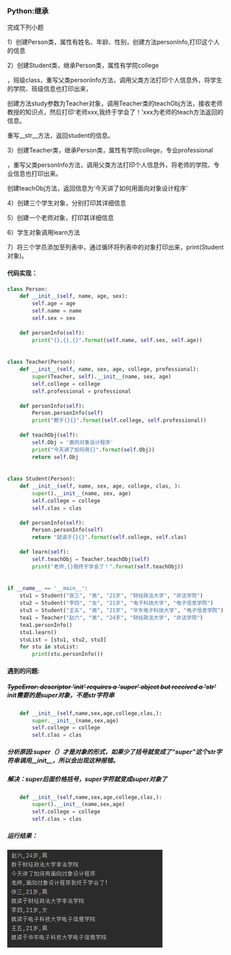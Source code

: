### Python:继承

完成下列小题

1）创建Person类，属性有姓名、年龄、性别，创建方法personInfo,打印这个人的信息

2）创建Student类，继承Person类，属性有学院college

，班级class，重写父类personInfo方法，调用父类方法打印个人信息外，将学生的学院、班级信息也打印出来，

创建方法study参数为Teacher对象，调用Teacher类的teachObj方法，接收老师教授的知识点，然后打印‘老师xxx,我终于学会了！’xxx为老师的teach方法返回的信息。

重写__str__方法，返回student的信息。

3）创建Teacher类，继承Person类，属性有学院college，专业professional

，重写父类personInfo方法，调用父类方法打印个人信息外，将老师的学院、专业信息也打印出来。

创建teachObj方法，返回信息为‘今天讲了如何用面向对象设计程序’

4）创建三个学生对象，分别打印其详细信息

5）创建一个老师对象，打印其详细信息

6）学生对象调用learn方法

7）将三个学员添加至列表中，通过循环将列表中的对象打印出来，print(Student对象)。

#### 代码实现：

```python
class Person:
    def __init__(self, name, age, sex):
        self.age = age
        self.name = name
        self.sex = sex

    def personInfo(self):
        print("{},{},{}".format(self.name, self.sex, self.age))


class Teacher(Person):
    def __init__(self, name, sex, age, college, professional):
        super(Teacher, self).__init__(name, sex, age)
        self.college = college
        self.professional = professional

    def personInfo(self):
        Person.personInfo(self)
        print("教于{}{}".format(self.college, self.professional))

    def teachObj(self):
        self.Obj = '面向对象设计程序'
        print("今天讲了如何用{}".format(self.Obj))
        return self.Obj


class Student(Person):
    def __init__(self, name, sex, age, college, clas, ):
        super().__init__(name, sex, age)
        self.college = college
        self.clas = clas

    def personInfo(self):
        Person.personInfo(self)
        return "就读于{}{}".format(self.college, self.clas)

    def learn(self):
        self.teachObj = Teacher.teachObj(self)
        print("老师,{}我终于学会了！".format(self.teachObj))


if __name__ == '__main__':
    stu1 = Student("张三", "男", "21岁", "财经政法大学", "非法学院")
    stu2 = Student("李四", "女", "21岁", "电子科技大学", "电子信息学院")
    stu3 = Student("王五", "男", "21岁", "华东电子科技大学", "电子信息学院")
    tea1 = Teacher("赵六", "男", "24岁", "财经政法大学", "非法学院")
    tea1.personInfo()
    stu1.learn()
    stuList = [stu1, stu2, stu3]
    for stu in stuList:
        print(stu.personInfo())
```



#### 遇到的问题:

##### ~~TypeError: descriptor '__init__' requires a 'super' object but received a 'str'~~ init需要的是super对象，不是str字符串

```python
    def __init__(self,name,sex,age,college,clas,):
        super.__init__(name,sex,age)
        self.college = college
        self.clas = clas
```

##### 分析原因:super（）才是对象的形式，如果少了括号就变成了“super”这个str字符串调用__init__，所以会出现这种报错。

##### 解决：super后面价格括号，super字符就变成super对象了

```python
    def __init__(self,name,sex,age,college,clas,):
        super().__init__(name,sex,age)
        self.college = college
        self.clas = clas
```



##### 运行结果：

![image-6.4](https://github.com/HongwuQz/PythonHmwk/blob/main/Pictr/6.4.png)
